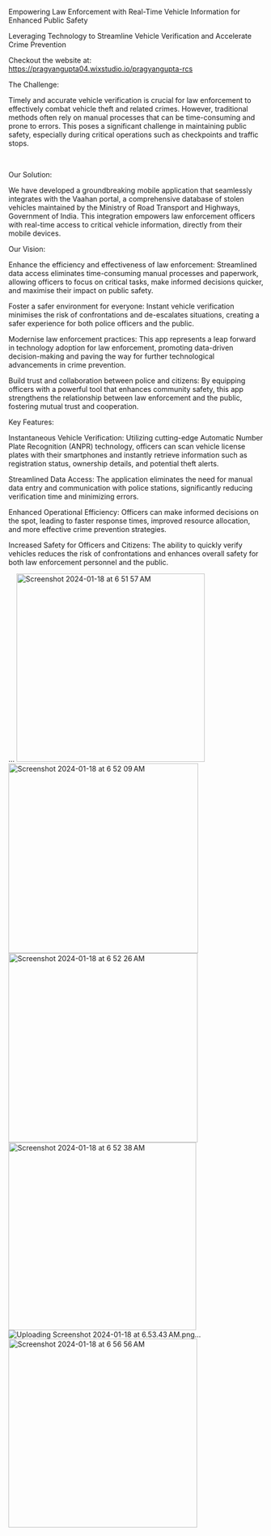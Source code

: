 Empowering Law Enforcement with Real-Time Vehicle Information for Enhanced Public Safety

Leveraging Technology to Streamline Vehicle Verification and Accelerate Crime Prevention

Checkout the website at: https://pragyangupta04.wixstudio.io/pragyangupta-rcs
​

The Challenge:

Timely and accurate vehicle verification is crucial for law enforcement to effectively combat vehicle theft and related crimes. However, traditional methods often rely on manual processes that can be time-consuming and prone to errors. This poses a significant challenge in maintaining public safety, especially during critical operations such as checkpoints and traffic stops.

​

Our Solution:

We have developed a groundbreaking mobile application that seamlessly integrates with the Vaahan portal, a comprehensive database of stolen vehicles maintained by the Ministry of Road Transport and Highways, Government of India. This integration empowers law enforcement officers with real-time access to critical vehicle information, directly from their mobile devices.




Our Vision:


Enhance the efficiency and effectiveness of law enforcement: Streamlined data access eliminates time-consuming manual processes and paperwork, allowing officers to focus on critical tasks, make informed decisions quicker, and maximise their impact on public safety.

Foster a safer environment for everyone: Instant vehicle verification minimises the risk of confrontations and de-escalates situations, creating a safer experience for both police officers and the public.

Modernise law enforcement practices: This app represents a leap forward in technology adoption for law enforcement, promoting data-driven decision-making and paving the way for further technological advancements in crime prevention.

Build trust and collaboration between police and citizens: By equipping officers with a powerful tool that enhances community safety, this app strengthens the relationship between law enforcement and the public, fostering mutual trust and cooperation.






Key Features:

Instantaneous Vehicle Verification: Utilizing cutting-edge Automatic Number Plate Recognition (ANPR) technology, officers can scan vehicle license plates with their smartphones and instantly retrieve information such as registration status, ownership details, and potential theft alerts.

Streamlined Data Access: The application eliminates the need for manual data entry and communication with police stations, significantly reducing verification time and minimizing errors.


Enhanced Operational Efficiency: Officers can make informed decisions on the spot, leading to faster response times, improved resource allocation, and more effective crime prevention strategies.

Increased Safety for Officers and Citizens: The ability to quickly verify vehicles reduces the risk of confrontations and enhances overall safety for both law enforcement personnel and the public.

...
<img width="372" alt="Screenshot 2024-01-18 at 6 51 57 AM" src="https://github.com/Gauri152003/RJPOLICE_HACK_1675_Square_6/assets/156932059/0526f57c-33e4-4cfc-b3bd-84fbde7d516f">
<img width="375" alt="Screenshot 2024-01-18 at 6 52 09 AM" src="https://github.com/Gauri152003/RJPOLICE_HACK_1675_Square_6/assets/156932059/f5eed93e-a2ad-42f2-a839-4ceb1cb14e45">
<img width="374" alt="Screenshot 2024-01-18 at 6 52 26 AM" src="https://github.com/Gauri152003/RJPOLICE_HACK_1675_Square_6/assets/156932059/95aa2942-ca51-4f6a-bb61-e9be2ddd2fdf">
<img width="371" alt="Screenshot 2024-01-18 at 6 52 38 AM" src="https://github.com/Gauri152003/RJPOLICE_HACK_1675_Square_6/assets/156932059/0f984de5-c76c-4fd2-87b2-a28c723ededf">
![Uploading Screenshot 2024-01-18 at 6.53.43 AM.png…
<img width="371" alt="Screenshot 2024-01-18 at 6 53 59 AM" src="https://github.com/Gauri152003/RJPOLICE_HACK_1675_Square_6/assets/156932059/fa1fc30a-3eb6-4ad1-9bdb-ecdc322a8485">
]()
<img width="373" alt="Screenshot 2024-01-18 at 6 56 56 AM" src="https://github.com/Gauri152003/RJPOLICE_HACK_1675_Square_6/assets/156932059/b8c94477-01e2-4485-b0da-2813f42e4c10">
